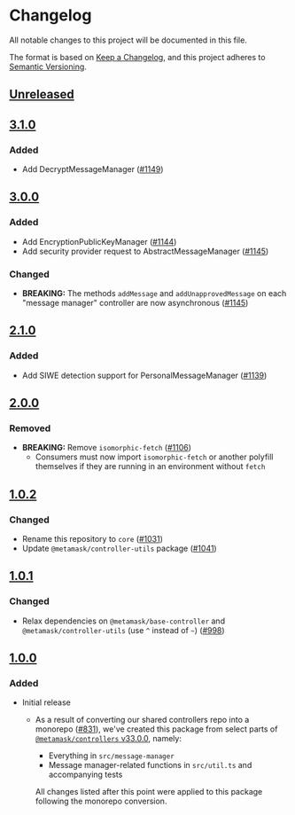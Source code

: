 # Changelog
All notable changes to this project will be documented in this file.

The format is based on [Keep a Changelog](https://keepachangelog.com/en/1.0.0/),
and this project adheres to [Semantic Versioning](https://semver.org/spec/v2.0.0.html).

## [Unreleased]

## [3.1.0]
### Added
- Add DecryptMessageManager ([#1149](https://github.com/MetaMask/core/pull/1149))

## [3.0.0]
### Added
- Add EncryptionPublicKeyManager ([#1144](https://github.com/MetaMask/core/pull/1144))
- Add security provider request to AbstractMessageManager ([#1145](https://github.com/MetaMask/core/pull/1145))

### Changed
- **BREAKING:** The methods `addMessage` and `addUnapprovedMessage` on each "message manager" controller are now asynchronous ([#1145](https://github.com/MetaMask/core/pull/1145))

## [2.1.0]
### Added
- Add SIWE detection support for PersonalMessageManager ([#1139](https://github.com/MetaMask/core/pull/1139))

## [2.0.0]
### Removed
- **BREAKING:** Remove `isomorphic-fetch` ([#1106](https://github.com/MetaMask/controllers/pull/1106))
  - Consumers must now import `isomorphic-fetch` or another polyfill themselves if they are running in an environment without `fetch`

## [1.0.2]
### Changed
- Rename this repository to `core` ([#1031](https://github.com/MetaMask/controllers/pull/1031))
- Update `@metamask/controller-utils` package ([#1041](https://github.com/MetaMask/controllers/pull/1041)) 

## [1.0.1]
### Changed
- Relax dependencies on `@metamask/base-controller` and `@metamask/controller-utils` (use `^` instead of `~`) ([#998](https://github.com/MetaMask/core/pull/998))

## [1.0.0]
### Added
- Initial release
  - As a result of converting our shared controllers repo into a monorepo ([#831](https://github.com/MetaMask/core/pull/831)), we've created this package from select parts of [`@metamask/controllers` v33.0.0](https://github.com/MetaMask/core/tree/v33.0.0), namely:
    - Everything in `src/message-manager`
    - Message manager-related functions in `src/util.ts` and accompanying tests

    All changes listed after this point were applied to this package following the monorepo conversion.

[Unreleased]: https://github.com/MetaMask/core/compare/@metamask/message-manager@3.1.0...HEAD
[3.1.0]: https://github.com/MetaMask/core/compare/@metamask/message-manager@3.0.0...@metamask/message-manager@3.1.0
[3.0.0]: https://github.com/MetaMask/core/compare/@metamask/message-manager@2.1.0...@metamask/message-manager@3.0.0
[2.1.0]: https://github.com/MetaMask/core/compare/@metamask/message-manager@2.0.0...@metamask/message-manager@2.1.0
[2.0.0]: https://github.com/MetaMask/core/compare/@metamask/message-manager@1.0.2...@metamask/message-manager@2.0.0
[1.0.2]: https://github.com/MetaMask/core/compare/@metamask/message-manager@1.0.1...@metamask/message-manager@1.0.2
[1.0.1]: https://github.com/MetaMask/core/compare/@metamask/message-manager@1.0.0...@metamask/message-manager@1.0.1
[1.0.0]: https://github.com/MetaMask/core/releases/tag/@metamask/message-manager@1.0.0

